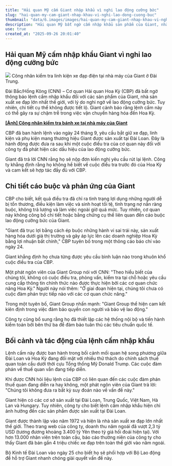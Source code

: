 ```yaml
---
title: "Hải quan Mỹ cấm Giant nhập khẩu vì nghi lao động cưỡng bức"
slug: "hai-quan-my-cam-giant-nhap-khau-vi-nghi-lao-dong-cuong-buc"
thumbnail: "data/6.images/images/hai-quan-my-cam-giant-nhap-khau-vi-nghi-lao-dong-cuong-buc.webp"
description: "Hải quan Mỹ bất ngờ cấm nhập khẩu sản phẩm của Giant, nhà sản xuất xe đạp lớn nhất thế giới, với lý do nghi ngờ lao động cưỡng bức. Giant bác bỏ và cam kết hợp tác."
use: true
created_at: "2025-09-26 20:01:40"
---
```


## Hải quan Mỹ cấm nhập khẩu Giant vì nghi lao động cưỡng bức

![](/images/20250926-35238424-cnn-000-3-view.webp)
Công nhân kiểm tra linh kiện xe đạp điện tại nhà máy của Giant ở Đài Trung.

Đài Bắc/Hồng Kông (CNN) – Cơ quan Hải quan Hoa Kỳ (CBP) đã bất ngờ thông báo lệnh cấm nhập khẩu đối với các sản phẩm của Giant, nhà sản xuất xe đạp lớn nhất thế giới, với lý do nghi ngờ về lao động cưỡng bức. Tuy nhiên, chi tiết cụ thể không được tiết lộ. Giant cảnh báo rằng lệnh cấm này có thể gây ra sự chậm trễ trong việc vận chuyển hàng hóa đến Hoa Kỳ.

[**[Ảnh] Công nhân kiểm tra bánh xe tại nhà máy của Giant**](https://www.cnn.co.jp/photo/l/1307742.html?utm_source=yahoonews&utm_medium=news_distribution&utm_campaign=contents_distribution_ynews_photo)

CBP đã ban hành lệnh vào ngày 24 tháng 9, yêu cầu bắt giữ xe đạp, linh kiện và phụ kiện mang thương hiệu Giant được sản xuất tại Đài Loan. Đây là hành động được đưa ra sau khi một cuộc điều tra của cơ quan này đối với công ty đã phát hiện các dấu hiệu của lao động cưỡng bức.

Giant đã trả lời CNN rằng họ sẽ nộp đơn kiến nghị yêu cầu rút lại lệnh. Công ty khẳng định rằng họ không hề biết về cuộc điều tra trước đó của Hoa Kỳ và cam kết sẽ hợp tác đầy đủ với CBP.

## Chi tiết cáo buộc và phản ứng của Giant

CBP cho biết, kết quả điều tra đã chỉ ra tình trạng lợi dụng những người dễ bị tổn thương, điều kiện làm việc và sinh hoạt tồi tệ, tình trạng nợ nần ràng buộc, không trả lương và làm việc ngoài giờ quá mức. Tuy nhiên, cơ quan này không công bố chi tiết hoặc bằng chứng cụ thể liên quan đến cáo buộc lao động cưỡng bức của Giant.

"Giant đã trục lợi bằng cách ép buộc những hành vi sai trái này, sản xuất hàng hóa dưới giá thị trường và gây áp lực lên các doanh nghiệp Hoa Kỳ bằng lợi nhuận bất chính," CBP tuyên bố trong một thông cáo báo chí vào ngày 24.

Giant khẳng định họ chưa từng được yêu cầu bình luận nào trong khuôn khổ cuộc điều tra của CBP.

Một phát ngôn viên của Giant Group nói với CNN: "Theo hiểu biết của chúng tôi, không có cuộc điều tra, phỏng vấn, kiểm tra tại chỗ hoặc yêu cầu cung cấp thông tin chính thức nào được thực hiện bởi các cơ quan chức năng Hoa Kỳ." Người này nói thêm: "Ở giai đoạn hiện tại, chúng tôi chưa có cuộc đàm phán trực tiếp nào với các cơ quan chức năng."

Trong một tuyên bố, Giant Group nhấn mạnh: "Giant Group thể hiện cam kết kiên định trong việc đảm bảo quyền con người và bảo vệ lao động."

Công ty cũng bổ sung rằng họ đã thiết lập các hệ thống nội bộ và tiến hành kiểm toán bởi bên thứ ba để đảm bảo tuân thủ các tiêu chuẩn quốc tế.

## Bối cảnh và tác động của lệnh cấm nhập khẩu

Lệnh cấm này được ban hành trong bối cảnh mối quan hệ song phương giữa Đài Loan và Hoa Kỳ đang đối mặt với nhiều thử thách do chính sách thuế quan toàn cầu dưới thời cựu Tổng thống Mỹ Donald Trump. Các cuộc đàm phán về thuế quan vẫn đang tiếp diễn.

Khi được CNN hỏi liệu lệnh của CBP có liên quan đến các cuộc đàm phán thuế quan đang diễn ra hay không, một phát ngôn viên của Giant trả lời: "Chúng tôi không đưa ra bất kỳ suy đoán nào về vấn đề này."

Giant hiện có các cơ sở sản xuất tại Đài Loan, Trung Quốc, Việt Nam, Hà Lan và Hungary. Tuy nhiên, công ty cho biết lệnh cấm nhập khẩu hiện chỉ ảnh hưởng đến các sản phẩm được sản xuất tại Đài Loan.

Giant được thành lập vào năm 1972 và hiện là nhà sản xuất xe đạp lớn nhất thế giới. Theo trang web của công ty, doanh thu năm ngoái đã vượt 2,3 tỷ USD (tương đương khoảng 3.400 tỷ Yên theo tỷ giá hối đoái hiện tại). Với hơn 13.000 nhân viên trên toàn cầu, báo cáo thường niên của công ty cho thấy Giant đã bán gần 4 triệu chiếc xe đạp trên toàn thế giới vào năm ngoái.

Bộ Kinh tế Đài Loan vào ngày 25 cho biết họ sẽ phối hợp với Bộ Lao động để hỗ trợ Giant nhanh chóng giải quyết vấn đề này.
